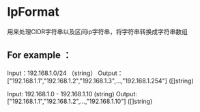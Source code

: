 # IpFormat

用来处理CIDR字符串以及区间ip字符串，将字符串转换成字符串数组
## For example ：
Input：192.168.1.0/24 （string） 
Output： ["192.168.1.1","192.168.1.2","192.168.1.3",...,"192.168.1.254"]  ([]string) 

Input: 192.168.1.0 - 192.168.1.10 (string) 
Output: ["192.168.1.1","192.168.1.2",...,"192.168.1.10"]  ([]string) 
